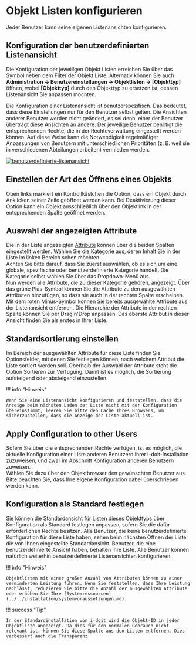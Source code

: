 # Objekt Listen konfigurieren
Jeder Benutzer kann seine eigenen Listenansichten konfigurieren.

Konfiguration der benutzerdefinierten Listenansicht
---------------------------------------------------

Die Konfiguration der jeweiligen Objekt Listen erreichen Sie über das Symbol neben dem Filter der Objekt Liste. Alternativ können Sie auch **Administration → Benutzereinstellungen → Objektlisten → [Objekttyp]** öffnen, wobei **[Objekttyp]** durch den Objekttyp zu ersetzen ist, dessen Listenansicht Sie anpassen möchten.

Die Konfiguration einer Listenansicht ist benutzerspezifisch. Das bedeutet, dass diese Einstellungen nur für den Benutzer selbst gelten. Die Ansichten anderer Benutzer werden nicht geändert, es sei denn, einer der Benutzer überträgt diese Ansichten an andere. Der jeweilige Benutzer benötigt die entsprechenden Rechte, die in der Rechteverwaltung eingestellt werden können. Auf diese Weise kann die Notwendigkeit regelmäßiger Anpassungen von Benutzern mit unterschiedlichen Prioritäten (z. B. weil sie in verschiedenen Abteilungen arbeiten) vermieden werden.

[![benutzerdefinierte-listenansicht](../../assets/images/de/grundlagen/objekt-listen-konfigurieren/1-olk.png)](../../assets/images/de/grundlagen/objekt-listen-konfigurieren/1-olk.png)

Einstellen der Art des Öffnens eines Objekts
--------------------------------------------

Oben links markiert ein Kontrollkästchen die Option, dass ein Objekt durch Anklicken seiner Zeile geöffnet werden kann. Bei Deaktivierung dieser Option kann ein Objekt ausschließlich über den Objektlink in der entsprechenden Spalte geöffnet werden.

Auswahl der angezeigten Attribute
---------------------------------

Die in der Liste angezeigten [Attribute](../kategorien-und-attribute.md) können über die beiden Spalten eingestellt werden. Wählen Sie die [Kategorie](../kategorien-und-attribute.md) aus, deren Inhalt Sie in der Liste im linken Bereich sehen möchten.  
Achten Sie bitte darauf, dass Sie zuerst auswählen, ob es sich um eine globale, spezifische oder benutzerdefinierte Kategorie handelt. Die Kategorie selbst wählen Sie über das Dropdown-Menü aus.  
Nun werden alle Attribute, die zu dieser Kategorie gehören, angezeigt. Über das grüne Plus-Symbol können Sie die Attribute zu den ausgewählten Attributen hinzufügen, so dass sie auch in der rechten Spalte erscheinen.  
Mit dem roten Minus-Symbol können Sie bereits ausgewählte Attribute aus der Listenansicht entfernen. Die Hierarchie der Attribute in der rechten Spalte können Sie per Drag'n'Drop anpassen. Das oberste Attribut in dieser Ansicht finden Sie als erstes in Ihrer Liste.

Standardsortierung einstellen
-----------------------------

Im Bereich der ausgewählten Attribute für diese Liste finden Sie Optionsfelder, mit denen Sie festlegen können, nach welchem Attribut die Liste sortiert werden soll. Oberhalb der Auswahl der Attribute steht die Option Sortieren zur Verfügung. Damit ist es möglich, die Sortierung aufsteigend oder absteigend einzustellen.

!!! info "Hinweis"

    Wenn Sie eine Listenansicht konfigurieren und feststellen, dass die Anzeige beim nächsten Laden der Liste nicht mit der Konfiguration übereinstimmt, leeren Sie bitte den Cache Ihres Browsers, um sicherzustellen, dass die Anzeige der Liste aktuell ist.

Apply Configuration to other Users
----------------------------------

Sofern Sie über die entsprechenden Rechte verfügen, ist es möglich, die aktuelle Konfiguration einer Liste anderen Benutzern Ihrer i-doit-Installation zuzuweisen, und zwar im Abschnitt Konfiguration anderen Benutzern zuweisen.  
Wählen Sie dazu über den Objektbrowser den gewünschten Benutzer aus. Bitte beachten Sie, dass Ihre eigene Konfiguration dabei überschrieben werden kann.

Konfiguration als Standard festlegen
------------------------------------

Sie können die Standardansicht für Listen dieses Objekttyps über Konfiguration als Standard festlegen anpassen, sofern Sie die dafür erforderlichen Rechte besitzen. Alle Benutzer, die keine benutzerdefinierte Konfiguration für diese Liste haben, sehen beim nächsten Öffnen der Liste die von Ihnen eingestellte Standardansicht. Benutzer, die eine benutzerdefinierte Ansicht haben, behalten ihre Liste. Alle Benutzer können natürlich weiterhin benutzerdefinierte Listenansichten konfigurieren.

!!! info "Hinweis"

    Objektlisten mit einer großen Anzahl von Attributen können zu einer verminderten Leistung führen. Wenn Sie feststellen, dass Ihre Leistung nachlässt, reduzieren Sie bitte die Anzahl der ausgewählten Attribute oder erhöhen Sie Ihre [Systemressourcen](../../installation/systemvoraussetzungen.md).

!!! success "Tip"

    In der Standardinstallation von i-doit wird die Objekt-ID in jeder Objektliste angezeigt. Da dies für den normalen Gebrauch nicht relevant ist, können Sie diese Spalte aus den Listen entfernen. Dies verbessert auch die Transparenz.
